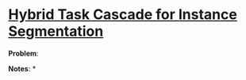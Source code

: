 # [Hybrid Task Cascade for Instance Segmentation](https://arxiv.org/pdf/1901.07518.pdf)

**Problem**: 

**Notes**:
* 
